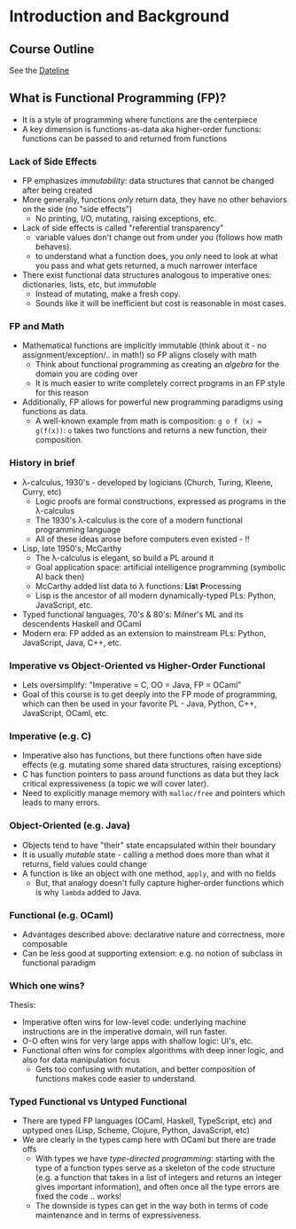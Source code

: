 # Introduction and Background

## Course Outline

See the [Dateline](../dateline.html)

## What is Functional Programming (FP)?

* It is a style of programming where functions are the centerpiece
* A key dimension is functions-as-data aka higher-order functions: functions can be passed to and returned from functions

### Lack of Side Effects
* FP emphasizes *immutability*: data structures that cannot be changed after being created
* More generally, functions *only* return data, they have no other behaviors on the side (no "side effects") 
  - No printing, I/O, mutating, raising exceptions, etc.
* Lack of side effects is called "referential transparency" 
  - variable values don't change out from under you (follows how math behaves).
  - to understand what a function does, you *only* need to look at what you pass and what gets returned, a much narrower interface
* There exist functional data structures analogous to imperative ones: dictionaries, lists, etc, but *immutable* 
  - Instead of mutating, make a fresh copy.
  - Sounds like it will be inefficient but cost is reasonable in most cases.

### FP and Math
* Mathematical functions are implicitly immutable (think about it - no assignment/exception/.. in math!) so FP aligns closely with math
  - Think about functional programming as creating an *algebra* for the domain you are coding over
  - It is much easier to write completely correct programs in an FP style for this reason
* Additionally, FP allows for powerful new programming paradigms using functions as data.
  - A well-known example from math is composition: `g o f (x) = g(f(x))`: `o` takes two functions and returns a new function, their composition.

### History in brief

* &lambda;-calculus, 1930's - developed by logicians (Church, Turing, Kleene, Curry, etc)
  - Logic proofs are formal constructions, expressed as programs in the &lambda;-calculus
  - The 1930's &lambda;-calculus is the core of a modern functional programming language
  - All of these ideas arose before computers even existed - !!
* Lisp, late 1950's, McCarthy
  - The &lambda;-calculus is elegant, so build a PL around it
  - Goal application space: artificial intelligence programming (symbolic AI back then)
  - McCarthy added list data to &lambda; functions: **Lis**t **P**rocessing
  - Lisp is the ancestor of all modern dynamically-typed PLs: Python, JavaScript, etc.
* Typed functional languages, 70's & 80's: Milner's ML and its descendents Haskell and OCaml
* Modern era: FP added as an extension to mainstream PLs: Python, JavaScript, Java, C++, etc.

### Imperative vs Object-Oriented vs Higher-Order Functional

* Lets oversimplify: "Imperative = C, OO = Java, FP = OCaml"
* Goal of this course is to get deeply into the FP mode of programming, which can then be used in your favorite PL - Java, Python, C++, JavaScript, OCaml, etc.

### Imperative (e.g. C)

* Imperative also has functions, but there functions often have side effects (e.g. mutating some shared data structures, raising exceptions)
* C has function pointers to pass around functions as data but they lack critical expressiveness (a topic we will cover later).
* Need to explicitly manage memory with `malloc/free` and pointers which leads to many errors.

### Object-Oriented (e.g. Java)

* Objects tend to have "their" state encapsulated within their boundary
* It is usually *mutable* state - calling a method does more than what it returns, field values could change
* A function is like an object with one method, `apply`, and with no fields
  - But, that analogy doesn't fully capture higher-order functions which is why `lambda` added to Java.

### Functional (e.g. OCaml)

* Advantages described above: declarative nature and correctness, more composable
* Can be less good at supporting extension: e.g. no notion of subclass in functional paradigm

### Which one wins?
Thesis:
* Imperative often wins for low-level code: underlying machine instructions are in the imperative domain, will run faster.
* O-O often wins for very large apps with shallow logic: UI's, etc.
* Functional often wins for complex algorithms with deep inner logic, and also for data manipulation focus
  - Gets too confusing with mutation, and better composition of functions makes code easier to understand.
 
### Typed Functional vs Untyped Functional

* There are typed FP languages (OCaml, Haskell, TypeScript, etc) and uptyped ones (Lisp, Scheme, Clojure, Python, JavaScript, etc)
* We are clearly in the types camp here with OCaml but there are trade offs
  - With types we have *type-directed programming*: starting with the type of a function types serve as a skeleton of the code structure (e.g. a function that takes in a list of integers and returns an integer gives important information), and often once all the type errors are fixed the code .. works!
  - The downside is types can get in the way both in terms of code maintenance and in terms of expressiveness.

